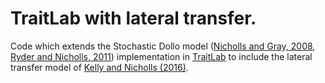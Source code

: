 # TraitLab with lateral transfer.

Code which extends the Stochastic Dollo model ([Nicholls and Gray, 2008][1], [Ryder and Nicholls, 2011][2]) implementation in [TraitLab][3] to include the lateral transfer model of [Kelly and Nicholls (2016)][4].


[1]: http://onlinelibrary.wiley.com/doi/10.1111/j.1467-9868.2007.00648.x/full
[2]: http://onlinelibrary.wiley.com/doi/10.1111/j.1467-9876.2010.00743.x/full
[3]: http://www.stats.ox.ac.uk/~nicholls/TraitLab/TRAITLAB%20MANUAL.pdf
[4]: https://arxiv.org/abs/1601.07931




